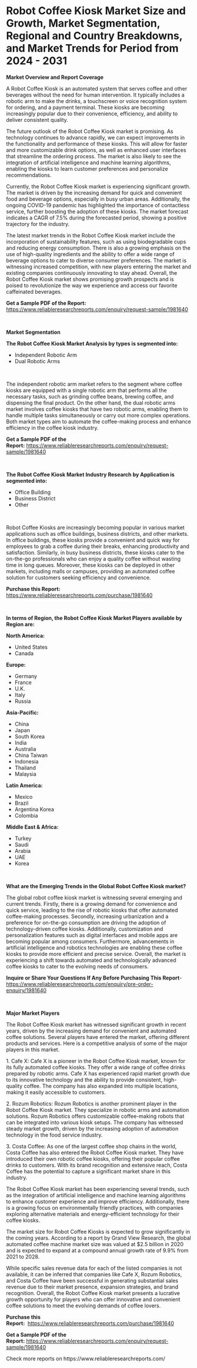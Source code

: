 <p><h1>Robot Coffee Kiosk Market Size and Growth, Market Segmentation, Regional and Country Breakdowns, and Market Trends for Period from 2024 -  2031</h1></p><p><strong>Market Overview and Report Coverage</strong></p>
<p><p>A Robot Coffee Kiosk is an automated system that serves coffee and other beverages without the need for human intervention. It typically includes a robotic arm to make the drinks, a touchscreen or voice recognition system for ordering, and a payment terminal. These kiosks are becoming increasingly popular due to their convenience, efficiency, and ability to deliver consistent quality.</p><p>The future outlook of the Robot Coffee Kiosk market is promising. As technology continues to advance rapidly, we can expect improvements in the functionality and performance of these kiosks. This will allow for faster and more customizable drink options, as well as enhanced user interfaces that streamline the ordering process. The market is also likely to see the integration of artificial intelligence and machine learning algorithms, enabling the kiosks to learn customer preferences and personalize recommendations.</p><p>Currently, the Robot Coffee Kiosk market is experiencing significant growth. The market is driven by the increasing demand for quick and convenient food and beverage options, especially in busy urban areas. Additionally, the ongoing COVID-19 pandemic has highlighted the importance of contactless service, further boosting the adoption of these kiosks. The market forecast indicates a CAGR of 7.5% during the forecasted period, showing a positive trajectory for the industry.</p><p>The latest market trends in the Robot Coffee Kiosk market include the incorporation of sustainability features, such as using biodegradable cups and reducing energy consumption. There is also a growing emphasis on the use of high-quality ingredients and the ability to offer a wide range of beverage options to cater to diverse consumer preferences. The market is witnessing increased competition, with new players entering the market and existing companies continuously innovating to stay ahead. Overall, the Robot Coffee Kiosk market shows promising growth prospects and is poised to revolutionize the way we experience and access our favorite caffeinated beverages.</p></p>
<p><strong>Get a Sample PDF of the Report:</strong> <a href="https://www.reliableresearchreports.com/enquiry/request-sample/1981640">https://www.reliableresearchreports.com/enquiry/request-sample/1981640</a></p>
<p>&nbsp;</p>
<p><strong>Market Segmentation</strong></p>
<p><strong>The Robot Coffee Kiosk Market Analysis by types is segmented into:</strong></p>
<p><ul><li>Independent Robotic Arm</li><li>Dual Robotic Arms</li></ul></p>
<p>&nbsp;</p>
<p><p>The independent robotic arm market refers to the segment where coffee kiosks are equipped with a single robotic arm that performs all the necessary tasks, such as grinding coffee beans, brewing coffee, and dispensing the final product. On the other hand, the dual robotic arms market involves coffee kiosks that have two robotic arms, enabling them to handle multiple tasks simultaneously or carry out more complex operations. Both market types aim to automate the coffee-making process and enhance efficiency in the coffee kiosk industry.</p></p>
<p><strong>Get a Sample PDF of the Report:</strong>&nbsp;<a href="https://www.reliableresearchreports.com/enquiry/request-sample/1981640">https://www.reliableresearchreports.com/enquiry/request-sample/1981640</a></p>
<p>&nbsp;</p>
<p><strong>The Robot Coffee Kiosk Market Industry Research by Application is segmented into:</strong></p>
<p><ul><li>Office Building</li><li>Business District</li><li>Other</li></ul></p>
<p>&nbsp;</p>
<p><p>Robot Coffee Kiosks are increasingly becoming popular in various market applications such as office buildings, business districts, and other markets. In office buildings, these kiosks provide a convenient and quick way for employees to grab a coffee during their breaks, enhancing productivity and satisfaction. Similarly, in busy business districts, these kiosks cater to the on-the-go professionals who can enjoy a quality coffee without wasting time in long queues. Moreover, these kiosks can be deployed in other markets, including malls or campuses, providing an automated coffee solution for customers seeking efficiency and convenience.</p></p>
<p><strong>Purchase this Report:</strong>&nbsp; <a href="https://www.reliableresearchreports.com/purchase/1981640">https://www.reliableresearchreports.com/purchase/1981640</a></p>
<p>&nbsp;</p>
<p><strong>In terms of Region, the Robot Coffee Kiosk Market Players available by Region are:</strong></p>
<p>
    <p> <strong> North America: </strong>
        <ul>
            <li>United States</li>
            <li>Canada</li>
        </ul>
        </p> 
    <p> <strong> Europe: </strong>
        <ul>
            <li>Germany</li>
            <li>France</li>
            <li>U.K.</li>
            <li>Italy</li>
            <li>Russia</li>
        </ul>
        </p> 
    <p> <strong> Asia-Pacific: </strong>
        <ul>
            <li>China</li>
            <li>Japan</li>
            <li>South Korea</li>
            <li>India</li>
            <li>Australia</li>
            <li>China Taiwan</li>
            <li>Indonesia</li>
            <li>Thailand</li>
            <li>Malaysia</li>
        </ul>
        </p> 
    <p> <strong> Latin America: </strong>
        <ul>
            <li>Mexico</li>
            <li>Brazil</li>
            <li>Argentina Korea</li>
            <li>Colombia</li>
        </ul>
        </p> 
    <p> <strong> Middle East & Africa: </strong>
        <ul>
            <li>Turkey</li>
            <li>Saudi</li>
            <li>Arabia</li>
            <li>UAE</li>
            <li>Korea</li>
        </ul>
    </p>
    </p>
<p>&nbsp;</p>
<p><strong>What are the Emerging Trends in the Global Robot Coffee Kiosk market?</strong></p>
<p><p>The global robot coffee kiosk market is witnessing several emerging and current trends. Firstly, there is a growing demand for convenience and quick service, leading to the rise of robotic kiosks that offer automated coffee-making processes. Secondly, increasing urbanization and a preference for on-the-go consumption are driving the adoption of technology-driven coffee kiosks. Additionally, customization and personalization features such as digital interfaces and mobile apps are becoming popular among consumers. Furthermore, advancements in artificial intelligence and robotics technologies are enabling these coffee kiosks to provide more efficient and precise service. Overall, the market is experiencing a shift towards automated and technologically advanced coffee kiosks to cater to the evolving needs of consumers.</p></p>
<p><strong>Inquire or Share Your Questions If Any Before Purchasing This Report</strong>- <a href="https://www.reliableresearchreports.com/enquiry/pre-order-enquiry/1981640">https://www.reliableresearchreports.com/enquiry/pre-order-enquiry/1981640</a></p>
<p>&nbsp;</p>
<p><strong>Major Market Players</strong></p>
<p><p>The Robot Coffee Kiosk market has witnessed significant growth in recent years, driven by the increasing demand for convenient and automated coffee solutions. Several players have entered the market, offering different products and services. Here is a competitive analysis of some of the major players in this market.</p><p>1. Cafe X: Cafe X is a pioneer in the Robot Coffee Kiosk market, known for its fully automated coffee kiosks. They offer a wide range of coffee drinks prepared by robotic arms. Cafe X has experienced rapid market growth due to its innovative technology and the ability to provide consistent, high-quality coffee. The company has also expanded into multiple locations, making it easily accessible to customers.</p><p>2. Rozum Robotics: Rozum Robotics is another prominent player in the Robot Coffee Kiosk market. They specialize in robotic arms and automation solutions. Rozum Robotics offers customizable coffee-making robots that can be integrated into various kiosk setups. The company has witnessed steady market growth, driven by the increasing adoption of automation technology in the food service industry.</p><p>3. Costa Coffee: As one of the largest coffee shop chains in the world, Costa Coffee has also entered the Robot Coffee Kiosk market. They have introduced their own robotic coffee kiosks, offering their popular coffee drinks to customers. With its brand recognition and extensive reach, Costa Coffee has the potential to capture a significant market share in this industry.</p><p>The Robot Coffee Kiosk market has been experiencing several trends, such as the integration of artificial intelligence and machine learning algorithms to enhance customer experience and improve efficiency. Additionally, there is a growing focus on environmentally friendly practices, with companies exploring alternative materials and energy-efficient technology for their coffee kiosks.</p><p>The market size for Robot Coffee Kiosks is expected to grow significantly in the coming years. According to a report by Grand View Research, the global automated coffee machine market size was valued at $2.5 billion in 2020 and is expected to expand at a compound annual growth rate of 9.9% from 2021 to 2028.</p><p>While specific sales revenue data for each of the listed companies is not available, it can be inferred that companies like Cafe X, Rozum Robotics, and Costa Coffee have been successful in generating substantial sales revenue due to their market presence, expansion strategies, and brand recognition. Overall, the Robot Coffee Kiosk market presents a lucrative growth opportunity for players who can offer innovative and convenient coffee solutions to meet the evolving demands of coffee lovers.</p></p>
<p><strong>Purchase this Report:</strong>&nbsp;&nbsp;<a href="https://www.reliableresearchreports.com/purchase/1981640">https://www.reliableresearchreports.com/purchase/1981640</a></p>
<p></p>
<p><strong>Get a Sample PDF of the Report:</strong>&nbsp;<a href="https://www.reliableresearchreports.com/enquiry/request-sample/1981640">https://www.reliableresearchreports.com/enquiry/request-sample/1981640</a></p>
<p>Check more reports on https://www.reliableresearchreports.com/</p>